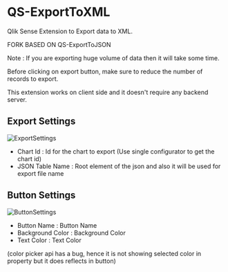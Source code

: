 # QS-ExportToXML
Qlik Sense Extension to Export data to XML.

FORK BASED ON QS-ExportToJSON

Note : If you are exporting huge volume of data then it will take some time.

Before clicking on export button, make sure to reduce the number of records to export. 

This extension works on client side and it doesn't require any backend server. 

## Export Settings
![ExportSettings](img/ExportSetting.png)

* Chart Id : Id for the chart to export (Use single configurator to get the chart id)
* JSON Table Name : Root element of the json and also it will be used for export file name

## Button Settings
![ButtonSettings](img/ButtonSettings.png)

* Button Name : Button Name
* Background Color : Background Color 
* Text Color : Text Color

(color picker api has a bug, hence it is not showing selected color in property but it does reflects in button)

